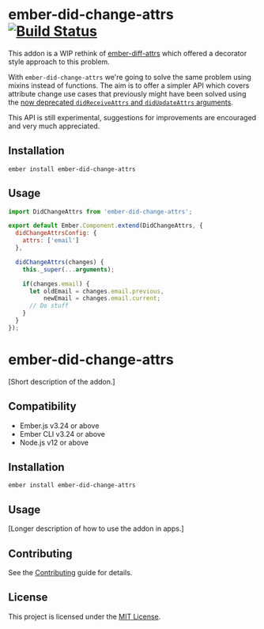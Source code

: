 # ember-did-change-attrs [![Build Status](https://travis-ci.org/workmanw/ember-did-change-attrs.svg?branch=master)](https://travis-ci.org/workmanw/ember-did-change-attrs)

This addon is a WIP rethink of [ember-diff-attrs](https://github.com/workmanw/ember-diff-attrs) which offered a decorator style approach to this problem.

With `ember-did-change-attrs` we're going to solve the same problem using mixins instead of functions. The aim is to offer a simpler API which covers attribute change use cases that previously might have been solved using the [now deprecated `didReceiveAttrs` and `didUpdateAttrs` arguments](https://github.com/emberjs/rfcs/pull/191).

This API is still experimental, suggestions for improvements are encouraged and very much appreciated.

## Installation

`ember install ember-did-change-attrs`

## Usage

```js
import DidChangeAttrs from 'ember-did-change-attrs';

export default Ember.Component.extend(DidChangeAttrs, {
  didChangeAttrsConfig: {
    attrs: ['email']
  },

  didChangeAttrs(changes) {
    this._super(...arguments);

    if(changes.email) {
      let oldEmail = changes.email.previous,
          newEmail = changes.email.current;
      // Do stuff
    }
  }
});
```
ember-did-change-attrs
==============================================================================

[Short description of the addon.]


Compatibility
------------------------------------------------------------------------------

* Ember.js v3.24 or above
* Ember CLI v3.24 or above
* Node.js v12 or above


Installation
------------------------------------------------------------------------------

```
ember install ember-did-change-attrs
```


Usage
------------------------------------------------------------------------------

[Longer description of how to use the addon in apps.]


Contributing
------------------------------------------------------------------------------

See the [Contributing](CONTRIBUTING.md) guide for details.


License
------------------------------------------------------------------------------

This project is licensed under the [MIT License](LICENSE.md).
